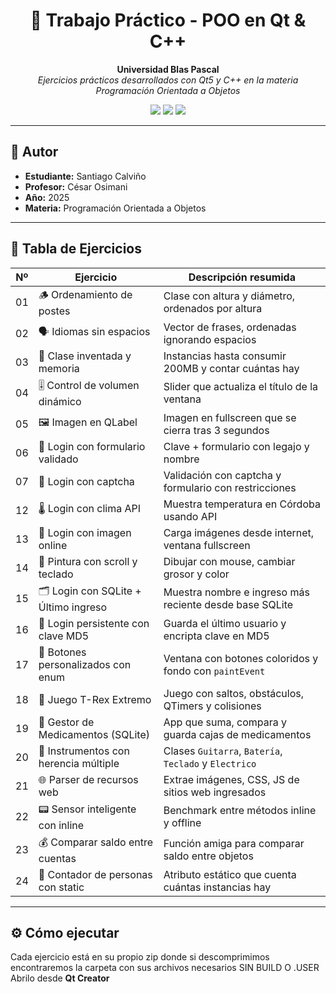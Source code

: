 <h1 align="center">🧠 Trabajo Práctico - POO en Qt & C++</h1>
<p align="center">
  <strong>Universidad Blas Pascal</strong><br>
  <em>Ejercicios prácticos desarrollados con Qt5 y C++ en la materia Programación Orientada a Objetos</em>
</p>

<p align="center">
  <img src="https://img.shields.io/badge/Qt-5.15-green?logo=qt" />
  <img src="https://img.shields.io/badge/C++-Orientado%20a%20Objetos-blue?logo=c%2B%2B" />
  <img src="https://img.shields.io/badge/SQLite-integrated-lightgrey?logo=sqlite" />
</p>

---

## 👤 Autor

- **Estudiante:** Santiago Calviño  
- **Profesor:** César Osimani  
- **Año:** 2025  
- **Materia:** Programación Orientada a Objetos  

---

## 📘 Tabla de Ejercicios

| Nº | Ejercicio                              | Descripción resumida                                       |
|----|----------------------------------------|-------------------------------------------------------------|
| 01 | 🪵 Ordenamiento de postes              | Clase con altura y diámetro, ordenados por altura           |
| 02 | 🗣️ Idiomas sin espacios                | Vector de frases, ordenadas ignorando espacios              |
| 03 | 🧠 Clase inventada y memoria           | Instancias hasta consumir 200MB y contar cuántas hay        |
| 04 | 🎚️ Control de volumen dinámico        | Slider que actualiza el título de la ventana                |
| 05 | 🖼️ Imagen en QLabel                    | Imagen en fullscreen que se cierra tras 3 segundos          |
| 06 | 🔐 Login con formulario validado       | Clave + formulario con legajo y nombre                      |
| 07 | 🧾 Login con captcha                   | Validación con captcha y formulario con restricciones       |
| 12 | 🌡️ Login con clima API                | Muestra temperatura en Córdoba usando API                  |
| 13 | 🌄 Login con imagen online             | Carga imágenes desde internet, ventana fullscreen           |
| 14 | 🎨 Pintura con scroll y teclado        | Dibujar con mouse, cambiar grosor y color                   |
| 15 | 🗂️ Login con SQLite + Último ingreso  | Muestra nombre e ingreso más reciente desde base SQLite     |
| 16 | 💾 Login persistente con clave MD5     | Guarda el último usuario y encripta clave en MD5            |
| 17 | 🎨 Botones personalizados con enum     | Ventana con botones coloridos y fondo con `paintEvent`      |
| 18 | 🦖 Juego T-Rex Extremo                 | Juego con saltos, obstáculos, QTimers y colisiones          |
| 19 | 💊 Gestor de Medicamentos (SQLite)     | App que suma, compara y guarda cajas de medicamentos        |
| 20 | 🎸 Instrumentos con herencia múltiple  | Clases `Guitarra`, `Batería`, `Teclado` y `Electrico`       |
| 21 | 🌐 Parser de recursos web              | Extrae imágenes, CSS, JS de sitios web ingresados           |
| 22 | 📟 Sensor inteligente con inline       | Benchmark entre métodos inline y offline                    |
| 23 | 💰 Comparar saldo entre cuentas        | Función amiga para comparar saldo entre objetos             |
| 24 | 👥 Contador de personas con static     | Atributo estático que cuenta cuántas instancias hay         |

---

## ⚙️ Cómo ejecutar

Cada ejercicio está en su propio zip donde si descomprimimos encontraremos la carpeta con sus archivos necesarios SIN BUILD O .USER  
Abrilo desde **Qt Creator** 



